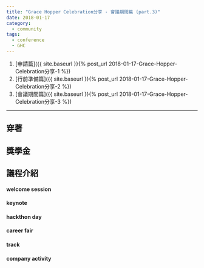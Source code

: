 ```yaml
---
title: "Grace Hopper Celebration分享 - 會議期間篇 (part.3)"
date: 2018-01-17
category: 
  - community
tags: 
  - conference
  - GHC
---
```


1. [申請篇]({{ site.baseurl }}{% post_url 2018-01-17-Grace-Hopper-Celebration分享-1 %})
2. [行前準備篇]({{ site.baseurl }}{% post_url 2018-01-17-Grace-Hopper-Celebration分享-2 %})
3. [會議期間篇]({{ site.baseurl }}{% post_url 2018-01-17-Grace-Hopper-Celebration分享-3 %})

---

## 穿著

## 獎學金

## 議程介紹

#### welcome session
#### keynote
#### hackthon day
#### career fair
#### track
#### company activity




